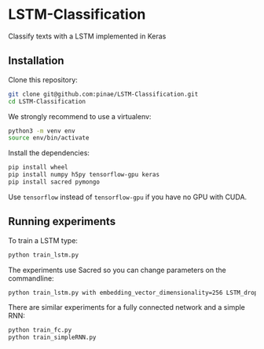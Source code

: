 # LSTM-Classification
Classify texts with a LSTM implemented in Keras

## Installation
Clone this repository:

```bash
git clone git@github.com:pinae/LSTM-Classification.git
cd LSTM-Classification
```

We strongly recommend to use a virtualenv:

```bash
python3 -m venv env
source env/bin/activate
```

Install the dependencies:
```bash
pip install wheel
pip install numpy h5py tensorflow-gpu keras
pip install sacred pymongo
```
Use `tensorflow` instead of `tensorflow-gpu` if you have no 
GPU with CUDA.

## Running experiments
To train a LSTM type:
```bash
python train_lstm.py
```

The experiments use Sacred so you can change parameters on the 
commandline:
```bash
python train_lstm.py with embedding_vector_dimensionality=256 LSTM_dropout_factor=0.3 
```

There are similar experiments for a fully connected network and 
a simple RNN:
```bash
python train_fc.py
python train_simpleRNN.py
```